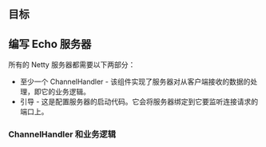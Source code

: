 ## 目标

## 编写 Echo 服务器

所有的 Netty 服务器都需要以下两部分：

- 至少一个 ChannelHandler - 该组件实现了服务器对从客户端接收的数据的处理，即它的业务逻辑。
- 引导 - 这是配置服务器的启动代码。它会将服务器绑定到它要监听连接请求的
端口上。

### ChannelHandler 和业务逻辑
